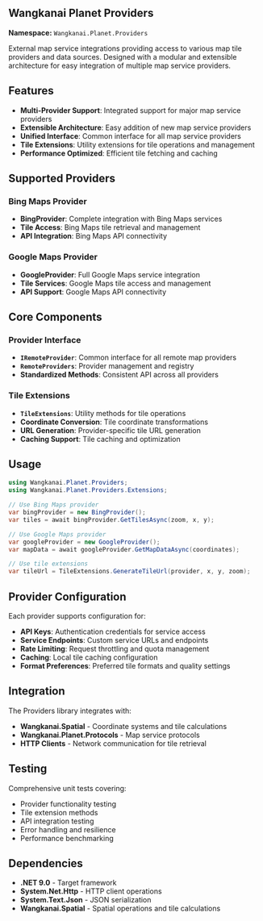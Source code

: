 ## Wangkanai Planet Providers

**Namespace:** `Wangkanai.Planet.Providers`

External map service integrations providing access to various map tile providers and data sources. Designed with a modular and extensible architecture for easy integration of multiple map service providers.

## Features

- **Multi-Provider Support**: Integrated support for major map service providers
- **Extensible Architecture**: Easy addition of new map service providers
- **Unified Interface**: Common interface for all map service providers
- **Tile Extensions**: Utility extensions for tile operations and management
- **Performance Optimized**: Efficient tile fetching and caching

## Supported Providers

### Bing Maps Provider
- **BingProvider**: Complete integration with Bing Maps services
- **Tile Access**: Bing Maps tile retrieval and management
- **API Integration**: Bing Maps API connectivity

### Google Maps Provider  
- **GoogleProvider**: Full Google Maps service integration
- **Tile Services**: Google Maps tile access and management
- **API Support**: Google Maps API connectivity

## Core Components

### Provider Interface
- **`IRemoteProvider`**: Common interface for all remote map providers
- **`RemoteProviders`**: Provider management and registry
- **Standardized Methods**: Consistent API across all providers

### Tile Extensions
- **`TileExtensions`**: Utility methods for tile operations
- **Coordinate Conversion**: Tile coordinate transformations
- **URL Generation**: Provider-specific tile URL generation
- **Caching Support**: Tile caching and optimization

## Usage

```csharp
using Wangkanai.Planet.Providers;
using Wangkanai.Planet.Providers.Extensions;

// Use Bing Maps provider
var bingProvider = new BingProvider();
var tiles = await bingProvider.GetTilesAsync(zoom, x, y);

// Use Google Maps provider
var googleProvider = new GoogleProvider();
var mapData = await googleProvider.GetMapDataAsync(coordinates);

// Use tile extensions
var tileUrl = TileExtensions.GenerateTileUrl(provider, x, y, zoom);
```

## Provider Configuration

Each provider supports configuration for:
- **API Keys**: Authentication credentials for service access
- **Service Endpoints**: Custom service URLs and endpoints
- **Rate Limiting**: Request throttling and quota management
- **Caching**: Local tile caching configuration
- **Format Preferences**: Preferred tile formats and quality settings

## Integration

The Providers library integrates with:
- **Wangkanai.Spatial** - Coordinate systems and tile calculations
- **Wangkanai.Planet.Protocols** - Map service protocols
- **HTTP Clients** - Network communication for tile retrieval

## Testing

Comprehensive unit tests covering:
- Provider functionality testing
- Tile extension methods
- API integration testing
- Error handling and resilience
- Performance benchmarking

## Dependencies

- **.NET 9.0** - Target framework
- **System.Net.Http** - HTTP client operations
- **System.Text.Json** - JSON serialization
- **Wangkanai.Spatial** - Spatial operations and tile calculations
